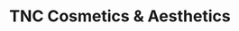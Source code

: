 ---
title: "TNC Cosmetics & Aesthetics"
url: /herne/tnc-cosmetics-und-aesthetics/
shop: Kosmetik
---